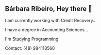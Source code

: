 ## Bárbara Ribeiro, Hey there 👋


I am currently working with Credit Recovery...

I have a degree in Accounting Sciences...

I'm Studying Programming

Contact: (48) 984118560